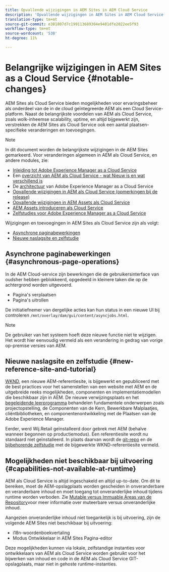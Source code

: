 ```yaml
---
title: Opvallende wijzigingen in AEM Sites in AEM Cloud Service
description: 'Opvallende wijzigingen in AEM Sites in AEM Cloud Service '
translation-type: tm+mt
source-git-commit: e381807d7c199113689304e9481dfe2022ee5f93
workflow-type: tm+mt
source-wordcount: '538'
ht-degree: 11%

---
```



# Belangrijke wijzigingen in AEM Sites as a Cloud Service {#notable-changes}

AEM Sites als Cloud Service bieden mogelijkheden voor ervaringsbeheer als onderdeel van de in de cloud geïntegreerde AEM als een Cloud Service-platform. Naast de belangrijkste voordelen van AEM als Cloud Service, zoals wolk-inheemse scalability, uptime, en altijd bijgewerkt zijn, verstrekken de AEM Sites als Cloud Service ook een aantal plaatsen-specifieke veranderingen en toevoegingen.

>[!NOTE]
>In dit document worden de belangrijkste wijzigingen in de AEM Sites gemarkeerd. Voor veranderingen algemeen in AEM als Cloud Service, en andere modules, zie:
>
>* [Inleiding tot Adobe Experience Manager as a Cloud Service](/help/overview/introduction.md)
>* Een [overzicht van AEM als Cloud Service - wat Nieuw is en wat verschillend is](/help/overview/what-is-new-and-different.md)
>* De [architectuur](/help/core-concepts/architecture.md) van Adobe Experience Manager as a Cloud Service
>* [Opvallende wijzigingen in AEM als Cloud Service (opmerkingen bij de release)](/help/release-notes/aem-cloud-changes.md)
>* [Opvallende wijzigingen in AEM Assets als Cloud Service](/help/assets/assets-cloud-changes.md)
>* [AEM Assets introduceren als Cloud Service](/help/assets/overview.md)
>* [Zelfstudies voor Adobe Experience Manager as a Cloud Service](https://docs.adobe.com/content/help/en/experience-manager-learn/cloud-service/overview.html)


Wijzigingen en toevoegingen in AEM Sites als Cloud Service zijn als volgt:

* [Asynchrone paginabewerkingen](#asynchronous-page-operations)
* [Nieuwe naslagsite en zelfstudie](#new-reference-site-and-tutorial)

## Asynchrone paginabewerkingen {#asynchronous-page-operations}

In de AEM Cloud-service zijn bewerkingen die de gebruikersinterface van oudsher hebben geblokkeerd, opgedeeld in kleinere taken die op de achtergrond worden uitgevoerd.

* Pagina&#39;s verplaatsen
* Pagina&#39;s uitrollen

De initiatiefnemer van dergelijke acties kan hun status in een nieuwe UI bij controleren `/mnt/overlay/dam/gui/content/asyncjobs.html`.

>[!NOTE]
>
>De gebruiker van het systeem hoeft deze nieuwe functie niet te wijzigen. Het wordt hier eenvoudig vermeld als een verandering in gedrag van vorige op-premise versies van AEM.

## Nieuwe naslagsite en zelfstudie {#new-reference-site-and-tutorial}

[WKND](https://wknd.site/), een nieuwe AEM-referentiesite, is bijgewerkt en gepubliceerd met de best practices voor het samenstellen van een website met AEM en de uitgebreide reeks mogelijkheden, componenten en implementatiemodellen die beschikbaar zijn in AEM. De nieuwe verwijzingsplaats en het [begeleidende leerprogramma](https://docs.adobe.com/content/help/en/experience-manager-learn/getting-started-wknd-tutorial-develop/overview.html) behandelen fundamentele onderwerpen zoals projectopstelling, de Componenten van de Kern, Bewerkbare Malplaatjes, cliëntbibliotheken, en componentenontwikkeling met de Plaatsen van de Adobe Experience Manager.

Eerder, werd Wij.Retail geïnstalleerd door gebrek met AEM (behalve wanneer begonnen op productiemodus).  Een referentiesite wordt nu standaard niet geïnstalleerd.  In plaats daarvan wordt de [git-repo](https://github.com/adobe/aem-guides-wknd/) en de [bijbehorende zelfstudie](https://docs.adobe.com/content/help/en/experience-manager-learn/getting-started-wknd-tutorial-develop/overview.html) met de bijgewerkte WKND-referentiesite vermeld.

## Mogelijkheden niet beschikbaar bij uitvoering {#capabilities-not-available-at-runtime}

AEM als Cloud Service is altijd ingeschakeld en altijd up-to-date. Om dit te bereiken, moet de AEM-opslagplaats worden gescheiden in onveranderbare en veranderbare inhoud en moet toegang tot onveranderlijke inhoud tijdens runtime worden verboden. Zie [Mutable versus Immuable Areas van de Repository](/help/implementing/developing/introduction/aem-project-content-package-structure.md#mutable-vs-immutable)voor meer informatie over muteerbare versus onveranderlijke inhoud.

Aangezien onveranderlijke inhoud niet toegankelijk is bij uitvoering, zijn de volgende AEM Sites niet beschikbaar bij uitvoering:

* i18n-woordenboekvertaling
* Modus Ontwikkelaar in AEM Sites Pagina-editor

Deze mogelijkheden kunnen via lokale, zelfstandige instanties voor ontwikkelaars van AEM als Cloud Service worden gebruikt voor het bijwerken van inhoud en code in de AEM als Cloud Service GIT-opslagplaats, maar niet in gehoste runtime-instanties.
